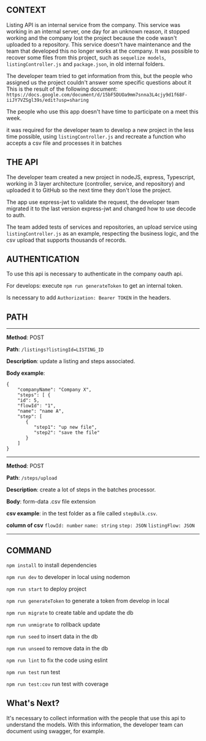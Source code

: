 ## **CONTEXT**

Listing API is an internal service from the company.
This service was working in an internal server, one day for an unknown reason, it stopped working and the company lost the project because the code wasn't uploaded to a repository.
This service doesn't have maintenance and the team that developed this no longer works at the company.
It was possible to recover some files from this project, such as `sequelize models`, `listingController.js` and `package.json`, in old internal folders.

The developer team tried to get information from this, but the people who assigned us the project couldn't answer some specific questions about it
This is the result of the following document: 
`https://docs.google.com/document/d/15bF5DUOa9mm7snna3L4cjy9d1f68F-iiJY7VZSgl39s/edit?usp=sharing`

The people who use this app doesn't have time to participate on a meet this week.

it was required for the developer team to develop a new project in the less time possible, using `listingController.js` and recreate a function who accepts a csv file and processes it in batches

## **THE API**

The developer team created a new project in nodeJS, express, Typescript, working in 3 layer architecture (controller, service, and repository) and uploaded it to GitHub so the next time they don't lose the project.

The app use express-jwt to validate the request, the developer team migrated it to the last version express-jwt and changed how to use decode to auth.

The team added tests of services and repositories, an upload service using `listingController.js` as an example, respecting the business logic, and the csv upload that supports thousands of records.

## **AUTHENTICATION**

To use this api is necessary to authenticate in the company oauth api. 

For develops: execute `npm run generateToken` to get an internal token.

Is necessary to add `Authorization: Bearer TOKEN` in the headers.

## **PATH**

-----------------------------------------------------------------------
**Method**: POST

**Path**: `/listings?listingId=LISTING_ID`

**Description**: update a listing and steps associated.

**Body example**:

```
{
    "companyName": "Company X",
    "steps": [ {
    "id": 5,
    "flowId": "1",
    "name": "name A",
    "step": [
       {
          "step1": "up new file",
          "step2": "save the file"
       }
    ]
}
```
-----------------------------------------------------------------------
**Method**: POST

**Path**: `/steps/upload`

**Description**: create a lot of steps in the batches processor.

**Body**: form-data .csv file extension

**csv example**: in the test folder as a file called `stepBulk.csv`.

**column of csv**
`flowId: number`
`name: string`
`step: JSON`
`listingFlow: JSON`

-----------------------------------------------------------------------

## **COMMAND**

`npm install` to install dependencies

`npm run dev` to developer in local using nodemon

`npm run start` to deploy project

`npm run generateToken` to generate a token from develop in local

`npm run migrate` to create table and update the db

`npm run unmigrate` to rollback update

`npm run seed` to insert data in the db

`npm run unseed` to remove data in the db

`npm run lint` to fix the code using eslint

`npm run test` run test

`npm run test:cov` run test with coverage

## **What's Next?**

It's necessary to collect information with the people that use this api to understand the models.
With this information, the developer team can document using swagger, for example.
